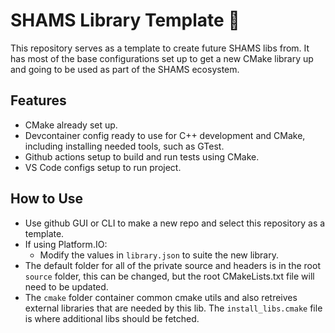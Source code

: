 # SHAMS Library Template 📃
This repository serves as a template to create future SHAMS libs from. It has most of the base configurations set up to get a new CMake library up and going to be used as part of the SHAMS ecosystem.

## Features
- CMake already set up.
- Devcontainer config ready to use for C++ development and CMake, including installing needed tools, such as GTest.
- Github actions setup to build and run tests using CMake.
- VS Code configs setup to run project.

## How to Use
- Use github GUI or CLI to make a new repo and select this repository as a template.
- If using Platform.IO:
  - Modify the values in `library.json` to suite the new library.
- The default folder for all of the private source and headers is in the root `source` folder, this can be changed, but the root CMakeLists.txt file will need to be updated.
- The `cmake` folder container common cmake utils and also retreives external libraries that are needed by this lib. The `install_libs.cmake` file is where additional libs should be fetched.
